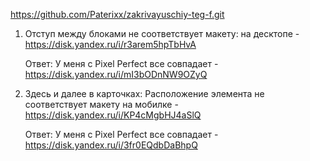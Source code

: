 https://github.com/Paterixx/zakrivayuschiy-teg-f.git

1) Отступ между блоками не соответствует макету:
   на десктопе - https://disk.yandex.ru/i/r3arem5hpTbHvA

   Ответ: У меня с Pixel Perfect все совпадает - https://disk.yandex.ru/i/mI3bODnNW9OZyQ

2) Здесь и далее в карточках:
   Расположение элемента не соответствует макету
   на мобилке - https://disk.yandex.ru/i/KP4cMgbHJ4aSlQ

   Ответ: У меня с Pixel Perfect все совпадает - https://disk.yandex.ru/i/3fr0EQdbDaBhpQ